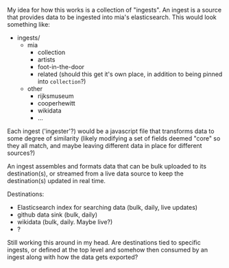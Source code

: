 <!-- @format -->

My idea for how this works is a collection of "ingests". An ingest is a source
that provides data to be ingested into mia's elasticsearch. This would look
something like:

- ingests/
  - mia
    - collection
    - artists
    - foot-in-the-door
    - related (should this get it's own place, in addition to being pinned into `collection`?)
  - other
    - rijksmuseum
    - cooperhewitt
    - wikidata
    - …

Each ingest ('ingester'?) would be a javascript file that transforms data to some degree of
similarity (likely modifying a set of fields deemed "core" so they all match,
and maybe leaving different data in place for different sources?)

An ingest assembles and formats data that can be bulk uploaded to its destination(s), or streamed from a live data source to keep the destination(s) updated in real time.

Destinations:

- Elasticsearch index for searching data (bulk, daily, live updates)
- github data sink (bulk, daily)
- wikidata (bulk, daily. Maybe live?)
- ?

Still working this around in my head. Are destinations tied to specific ingests, or defined at the top level and somehow then consumed by an ingest along with how the data gets exported?
